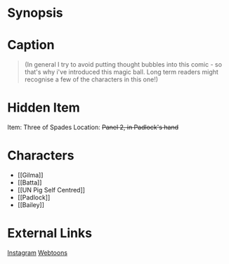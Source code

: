 # Synopsis


# Caption
> (In general I try to avoid putting thought bubbles into this comic - so that's why i've introduced this magic ball. 
> Long term readers might recognise a few of the characters in this one!)

# Hidden Item
Item: Three of Spades
Location: ~~Panel 2, in Padlock's hand~~

# Characters
* [[Gilma]]
* [[Batta]]
* [[UN Pig Self Centred]]
* [[Padlock]]
* [[Bailey]]

# External Links
[Instagram](https://www.instagram.com/p/CiqSQd9M0tS/?igshid=YmMyMTA2M2Y=)
[Webtoons](https://www.webtoons.com/en/challenge/twistwood-tales/117-mind-reading-/viewer?title_no=344740&episode_no=127)